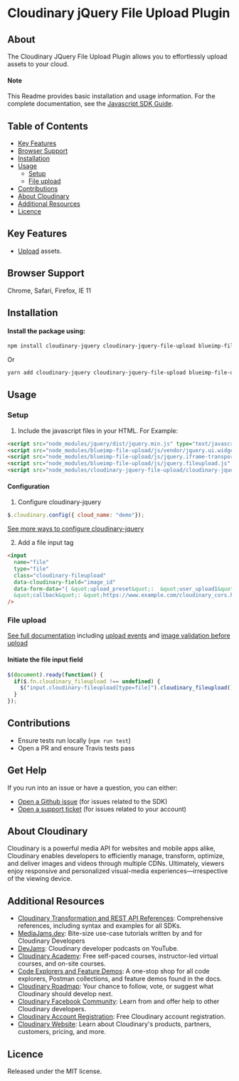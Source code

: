 Cloudinary jQuery File Upload Plugin
=======================================

## About
The Cloudinary JQuery File Upload Plugin allows you to effortlessly upload assets to your cloud.

#### Note
This Readme provides basic installation and usage information.
For the complete documentation, see the [Javascript SDK Guide](https://cloudinary.com/documentation/jquery_integration).


## Table of Contents
- [Key Features](#key-features)
- [Browser Support](#Browser-Support)
- [Installation](#installation)
- [Usage](#usage)
    - [Setup](#Setup)
    - [File upload](#File-upload)
- [Contributions](#Contributions)
- [About Cloudinary](#About-Cloudinary)
- [Additional Resources](#Additional-Resources)
- [Licence](#Licence)

## Key Features
- [Upload](https://cloudinary.com/documentation/jquery_image_and_video_upload) assets.

## Browser Support
Chrome, Safari, Firefox, IE 11

## Installation
#### Install the package using:
```bash
npm install cloudinary-jquery cloudinary-jquery-file-upload blueimp-file-upload
```
Or
```bash
yarn add cloudinary-jquery cloudinary-jquery-file-upload blueimp-file-upload
```

## Usage
### Setup
1. Include the javascript files in your HTML. For Example:

```html
<script src="node_modules/jquery/dist/jquery.min.js" type="text/javascript"></script>
<script src="node_modules/blueimp-file-upload/js/vendor/jquery.ui.widget.js" type="text/javascript"></script>
<script src="node_modules/blueimp-file-upload/js/jquery.iframe-transport.js" type="text/javascript"></script>
<script src="node_modules/blueimp-file-upload/js/jquery.fileupload.js" type="text/javascript"></script>
<script src="node_modules/cloudinary-jquery-file-upload/cloudinary-jquery-file-upload.min.js" type="text/javascript"></script>
```

#### Configuration
1. Configure cloudinary-jquery
```javascript
$.cloudinary.config({ cloud_name: "demo"});
```
[See more ways to configure cloudinary-jquery](https://github.com/cloudinary/cloudinary_js/tree/master/pkg/cloudinary-jquery#there-are-several-ways-to-configure-cloudinary-jquery)

2. Add a file input tag
```html
<input
  name="file"
  type="file"
  class="cloudinary-fileupload"
  data-cloudinary-field="image_id"
  data-form-data="{ &quot;upload_preset&quot;:  &quot;user_upload1&quot;, 
  &quot;callback&quot;: &quot;https://www.example.com/cloudinary_cors.html&quot;}" 
/>
```

### File upload
[See full documentation](https://cloudinary.com/documentation/jquery_image_and_video_upload#direct_uploading_from_the_browser) including [upload events](https://cloudinary.com/documentation/jquery_image_and_video_upload#upload_events) and [image validation before upload](https://cloudinary.com/documentation/jquery_image_and_video_upload#client_side_image_validation_before_upload)

#### Initiate the file input field

```javascript
$(document).ready(function() {
  if($.fn.cloudinary_fileupload !== undefined) {
    $("input.cloudinary-fileupload[type=file]").cloudinary_fileupload();
  }
});
```

## Contributions
- Ensure tests run locally (```npm run test```)
- Open a PR and ensure Travis tests pass

## Get Help
If you run into an issue or have a question, you can either:
- [Open a Github issue](https://github.com/Cloudinary/cloudinary_js/issues)  (for issues related to the SDK)
- [Open a support ticket](https://cloudinary.com/contact) (for issues related to your account)

## About Cloudinary
Cloudinary is a powerful media API for websites and mobile apps alike, Cloudinary enables developers to efficiently manage, transform, optimize, and deliver images and videos through multiple CDNs. Ultimately, viewers enjoy responsive and personalized visual-media experiences—irrespective of the viewing device.

## Additional Resources
- [Cloudinary Transformation and REST API References](https://cloudinary.com/documentation/cloudinary_references): Comprehensive references, including syntax and examples for all SDKs.
- [MediaJams.dev](https://mediajams.dev/): Bite-size use-case tutorials written by and for Cloudinary Developers
- [DevJams](https://www.youtube.com/playlist?list=PL8dVGjLA2oMr09amgERARsZyrOz_sPvqw): Cloudinary developer podcasts on YouTube.
- [Cloudinary Academy](https://training.cloudinary.com/): Free self-paced courses, instructor-led virtual courses, and on-site courses.
- [Code Explorers and Feature Demos](https://cloudinary.com/documentation/code_explorers_demos_index): A one-stop shop for all code explorers, Postman collections, and feature demos found in the docs.
- [Cloudinary Roadmap](https://cloudinary.com/roadmap): Your chance to follow, vote, or suggest what Cloudinary should develop next.
- [Cloudinary Facebook Community](https://www.facebook.com/groups/CloudinaryCommunity): Learn from and offer help to other Cloudinary developers.
- [Cloudinary Account Registration](https://cloudinary.com/users/register/free): Free Cloudinary account registration.
- [Cloudinary Website](https://cloudinary.com): Learn about Cloudinary's products, partners, customers, pricing, and more.


## Licence
Released under the MIT license.
